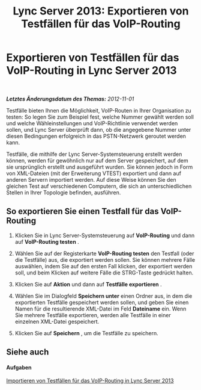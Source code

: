 ﻿---
title: 'Lync Server 2013: Exportieren von Testfällen für das VoIP-Routing'
TOCTitle: Exportieren von Testfällen für das VoIP-Routing
ms:assetid: 489ac472-1a35-4755-b390-48f7cdf31e94
ms:mtpsurl: https://technet.microsoft.com/de-de/library/Gg425957(v=OCS.15)
ms:contentKeyID: 49293891
ms.date: 05/19/2016
mtps_version: v=OCS.15
ms.translationtype: HT
---

# Exportieren von Testfällen für das VoIP-Routing in Lync Server 2013

 

_**Letztes Änderungsdatum des Themas:** 2012-11-01_

Testfälle bieten Ihnen die Möglichkeit, VoIP-Routen in Ihrer Organisation zu testen: So legen Sie zum Beispiel fest, welche Nummer gewählt werden soll und welche Wähleinstellungen und VoIP-Richtlinie verwendet werden sollen, und Lync Server überprüft dann, ob die angegebene Nummer unter diesen Bedingungen erfolgreich in das PSTN-Netzwerk geroutet werden kann.

Testfälle, die mithilfe der Lync Server-Systemsteuerung erstellt werden können, werden für gewöhnlich nur auf dem Server gespeichert, auf dem sie ursprünglich erstellt und ausgeführt wurden. Sie können jedoch in Form von XML-Dateien (mit der Erweiterung VTEST) exportiert und dann auf anderen Servern importiert werden. Auf diese Weise können Sie den gleichen Test auf verschiedenen Computern, die sich an unterschiedlichen Stellen in Ihrer Topologie befinden, ausführen.

## So exportieren Sie einen Testfall für das VoIP-Routing

1.  Klicken Sie in Lync Server-Systemsteuerung auf **VoIP-Routing** und dann auf **VoIP-Routing testen** .

2.  Wählen Sie auf der Registerkarte **VoIP-Routing testen** den Testfall (oder die Testfälle) aus, die exportiert werden sollen. Sie können mehrere Fälle auswählen, indem Sie auf den ersten Fall klicken, der exportiert werden soll, und beim Klicken auf weitere Fälle die STRG-Taste gedrückt halten.

3.  Klicken Sie auf **Aktion** und dann auf **Testfälle exportieren** .

4.  Wählen Sie im Dialogfeld **Speichern unter** einen Ordner aus, in dem die exportierten Testfälle gespeichert werden sollen, und geben Sie einen Namen für die resultierende XML-Datei im Feld **Dateiname** ein. Wenn Sie mehrere Testfälle exportieren, werden alle Testfälle in einer einzelnen XML-Datei gespeichert.

5.  Klicken Sie auf **Speichern** , um die Testfälle zu speichern.

## Siehe auch

#### Aufgaben

[Importieren von Testfällen für das VoIP-Routing in Lync Server 2013](lync-server-2013-import-voice-routing-test-cases.md)

